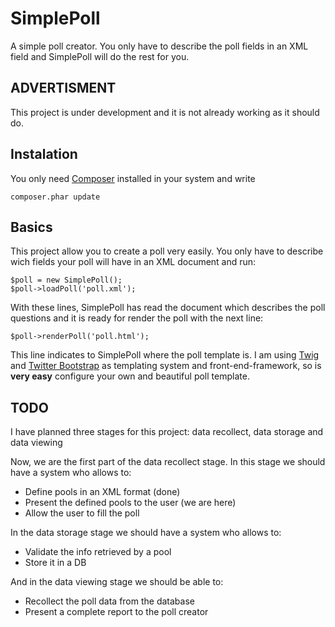 SimplePoll
==========

A simple poll creator. You only have to describe the poll fields in an XML field and SimplePoll will do the rest for you.

ADVERTISMENT
-------------
This project is under development and it is not already working as it should do. 

Instalation
--------------
You only need [Composer](http://getcomposer.org/) installed in your system and write
```
composer.phar update
```

Basics
---------
This project allow you to create a poll very easily. You only have to describe wich fields your poll will have in an XML document and run:
```
$poll = new SimplePoll();
$poll->loadPoll('poll.xml');
```
With these lines, SimplePoll has read the document which describes the poll questions and it is ready for render the poll with the next line:

```
$poll->renderPoll('poll.html');
```

This line indicates to SimplePoll where the poll template is. I am using [Twig](http://twig.sensiolabs.org/) and [Twitter Bootstrap](http://getbootstrap.com/) as templating system and front-end-framework, so is **very easy** configure your own and beautiful poll template.

TODO
-------
I have planned three stages for this project: data recollect, data storage and data viewing

Now, we are the first part of the data recollect stage. In this stage we should have a system who allows to:
*	Define pools in an XML format (done)
*	Present the defined pools to the user (we are here)
*	Allow the user to fill the poll

In the data storage stage we should have a system who allows to:
*	Validate the info retrieved by a pool
*	Store it in a DB

And in the data viewing stage we should be able to:
*	Recollect the poll data from the database
*	Present a complete report to the poll creator